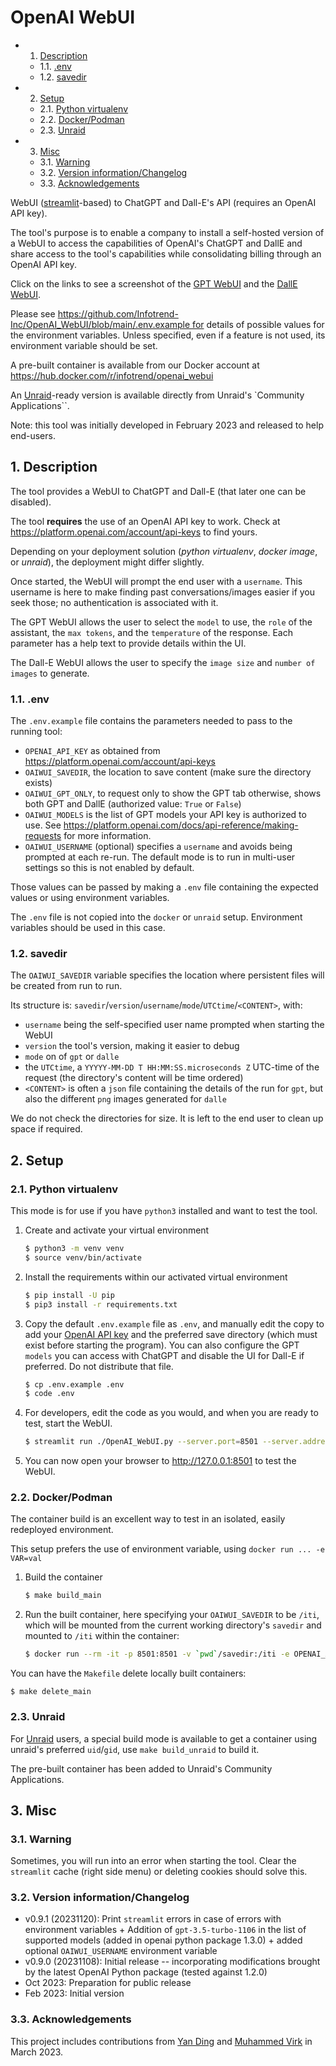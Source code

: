 # OpenAI WebUI

<!-- vscode-markdown-toc -->
* 1. [Description](#Description)
	* 1.1. [.env](#env)
	* 1.2. [savedir](#savedir)
* 2. [Setup](#Setup)
	* 2.1. [Python virtualenv](#Pythonvirtualenv)
	* 2.2. [Docker/Podman](#DockerPodman)
	* 2.3. [Unraid](#Unraid)
* 3. [Misc](#Misc)
	* 3.1. [Warning](#Warning)
	* 3.2. [Version information/Changelog](#VersioninformationChangelog)
	* 3.3. [Acknowledgements](#Acknowledgements)

<!-- vscode-markdown-toc-config
	numbering=true
	autoSave=true
	/vscode-markdown-toc-config -->
<!-- /vscode-markdown-toc -->

WebUI ([streamlit](https://streamlit.io/)-based) to ChatGPT and Dall-E's API (requires an OpenAI API key).

The tool's purpose is to enable a company to install a self-hosted version of a WebUI to access the capabilities of OpenAI's ChatGPT and DallE and share access to the tool's capabilities while consolidating billing through an OpenAI API key.

Click on the links to see a screenshot of the [GPT WebUI](./assets/Screenshot-OAI_WebUI_GPT.jpg) and the [DallE WebUI](./assets/Screenshot-OAI_WebUI_DallE.jpg).

Please see https://github.com/Infotrend-Inc/OpenAI_WebUI/blob/main/.env.example for details of possible values for the environment variables. 
Unless specified, even if a feature is not used, its environment variable should be set.

A pre-built container is available from our Docker account at https://hub.docker.com/r/infotrend/openai_webui

An [Unraid](https://unraid.net/)-ready version is available directly from Unraid's `Community Applications``.

Note: this tool was initially developed in February 2023 and released to help end-users.

##  1. <a name='Description'></a>Description

The tool provides a WebUI to ChatGPT and Dall-E (that later one can be disabled).

The tool **requires** the use of an OpenAI API key to work.
Check at https://platform.openai.com/account/api-keys to find yours.

Depending on your deployment solution (*python virtualenv*, *docker image*, or *unraid*), the deployment might differ slightly.

Once started, the WebUI will prompt the end user with a `username`. 
This username is here to make finding past conversations/images easier if you seek those; no authentication is associated with it.

The GPT WebUI allows the user to select the `model` to use, the `role` of the assistant, the `max tokens`, and the `temperature` of the response. Each parameter has a help text to provide details within the UI.

The Dall-E WebUI allows the user to specify the `image size` and `number of images` to generate. 

###  1.1. <a name='env'></a>.env

The `.env.example` file contains the parameters needed to pass to the running tool:
- `OPENAI_API_KEY` as obtained from https://platform.openai.com/account/api-keys
- `OAIWUI_SAVEDIR`, the location to save content (make sure the directory exists)
- `OAIWUI_GPT_ONLY`, to request only to show the GPT tab otherwise, shows both GPT and DallE (authorized value: `True` or `False`)
- `OAIWUI_MODELS` is the list of GPT models your API key is authorized to use. See https://platform.openai.com/docs/api-reference/making-requests for more information.
- `OAIWUI_USERNAME` (optional) specifies a `username` and avoids being prompted at each re-run. The default mode is to run in multi-user settings so this is not enabled by default.

Those values can be passed by making a `.env` file containing the expected values or using environment variables.

The `.env` file is not copied into the `docker` or `unraid` setup. Environment variables should be used in this case. 

###  1.2. <a name='savedir'></a>savedir

The `OAIWUI_SAVEDIR` variable specifies the location where persistent files will be created from run to run.

Its structure is: `savedir`/`version`/`username`/`mode`/`UTCtime`/`<CONTENT>`, with:
- `username` being the self-specified user name prompted when starting the WebUI
- `version` the tool's version, making it easier to debug
- `mode` on of `gpt` or `dalle`
- the `UTCtime`, a `YYYYY-MM-DD T HH:MM:SS.microseconds Z` UTC-time of the request (the directory's content will be time ordered)
- `<CONTENT>` is often a `json` file containing the details of the run for `gpt`, but also the different `png` images generated for `dalle`

We do not check the directories for size. It is left to the end user to clean up space if required.

##  2. <a name='Setup'></a>Setup

###  2.1. <a name='Pythonvirtualenv'></a>Python virtualenv

This mode is for use if you have `python3` installed and want to test the tool.

1. Create and activate your virtual environment

    ```bash
    $ python3 -m venv venv
    $ source venv/bin/activate
    ```

1. Install the requirements within our activated virtual environment

   ```bash
   $ pip install -U pip
   $ pip3 install -r requirements.txt
   ```

1. Copy the default `.env.example` file as `.env`, and manually edit the copy to add your [OpenAI API key](https://beta.openai.com/account/api-keys) and the preferred save directory (which must exist before starting the program). 
You can also configure the GPT `models` you can access with ChatGPT and disable the UI for Dall-E if preferred. 
Do not distribute that file.

   ```bash
   $ cp .env.example .env
   $ code .env
   ```

1. For developers, edit the code as you would, and when you are ready to test, start the WebUI.

    ```bash
    $ streamlit run ./OpenAI_WebUI.py --server.port=8501 --server.address=127.0.0.1 --logger.level=debug
    ```

1. You can now open your browser to http://127.0.0.1:8501 to test the WebUI.

###  2.2. <a name='DockerPodman'></a>Docker/Podman

The container build is an excellent way to test in an isolated, easily redeployed environment.

This setup prefers the use of environment variable, using `docker run ... -e VAR=val`

1. Build the container

    ```bash
    $ make build_main
    ```

1. Run the built container, here specifying your `OAIWUI_SAVEDIR` to be `/iti`, which will be mounted from the current working directory's `savedir` and mounted to `/iti` within the container:

    ```bash
    $ docker run --rm -it -p 8501:8501 -v `pwd`/savedir:/iti -e OPENAI_API_KEY="Your_OpenAI_API_Key" -e OAIWUI_SAVEDIR=/iti -e OAIWUI_GPT_ONLY=False -e OAIWUI_GPT_MODELS="gpt-3.5-turbo,gpt-3.5-turbo-16k,gpt-4" -e OAIWUI_DALLE_MODELS="dall-e-2,dall-e-3" openai_webui:latest
    ```

You can have the `Makefile` delete locally built containers:

```
$ make delete_main
```

###  2.3. <a name='Unraid'></a>Unraid

For [Unraid](https://unraid.net/) users, a special build mode is available to get a container using unraid's preferred `uid`/`gid`, use `make build_unraid` to build it.

The pre-built container has been added to Unraid's Community Applications.

##  3. <a name='Misc'></a>Misc

###  3.1. <a name='Warning'></a>Warning

Sometimes, you will run into an error when starting the tool. Clear the `streamlit` cache (right side menu) or deleting cookies should solve this.

###  3.2. <a name='VersioninformationChangelog'></a>Version information/Changelog

- v0.9.1 (20231120): Print `streamlit` errors in case of errors with environment variables + Addition of `gpt-3.5-turbo-1106` in the list of supported models (added in openai python package 1.3.0) + added optional `OAIWUI_USERNAME` environment variable
- v0.9.0 (20231108): Initial release -- incorporating modifications brought by the latest OpenAI Python package (tested against 1.2.0)
- Oct 2023: Preparation for public release
- Feb 2023: Initial version

###  3.3. <a name='Acknowledgements'></a>Acknowledgements

This project includes contributions from [Yan Ding](https://www.linkedin.com/in/yan-ding-01a429108/) and [Muhammed Virk](https://www.linkedin.com/in/mhmmdvirk/) in March 2023.

